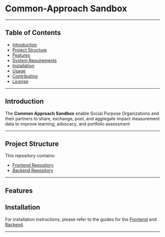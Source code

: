 # Common-Approach Sandbox

---
## Table of Contents

- [Introduction](#introduction)
- [Project Structure](#project-structure)
- [Features](#features)
- [System Requirements](#system-requirements)
- [Installation](#installation)
- [Usage](#usage)
- [Contributing](#contributing)
- [License](#license)

---

## Introduction

The **Common Approach Sandbox** enable Social Purpose Organizations and their partners to share, exchange, pool, and aggregate impact measurement data to improve learning, advocacy, and portfolio assessment

---

## Project Structure
This repository contains:
- [Frontend Repository](/frontend)
- [Backend Repository](/backend)
---

## Features

## Installation
For installation instructions, please refer to the guides for the [Frontend](/frontend#installation) and [Backend](/backend#installation).

---
